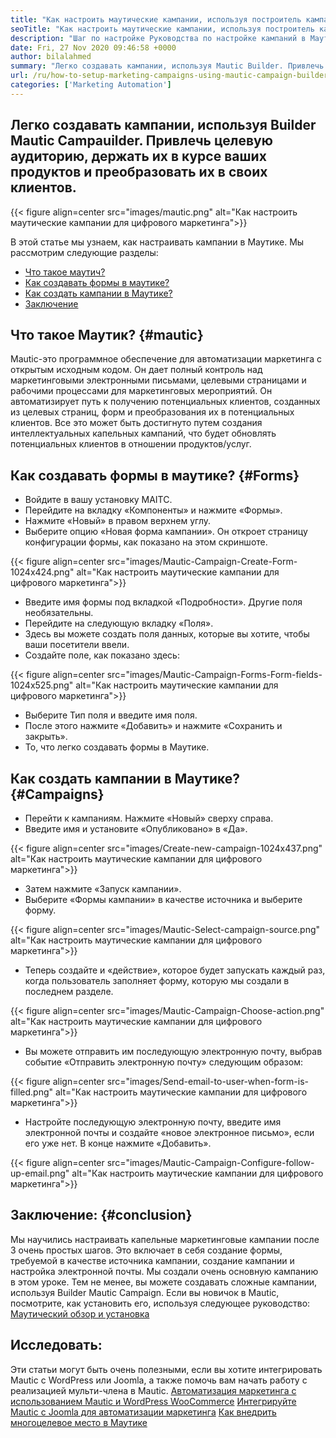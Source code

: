 ```yaml
---
title: "Как настроить маутические кампании, используя построитель кампании" 
seoTitle: "Как настроить маутические кампании, используя построитель кампании" 
description: "Шаг по настройке Руководства по настройке кампаний в Маутике и полного контроля над маркетинговыми электронными письмами, целевыми страницами и рабочими процессами для маркетинговой деятельности." 
date: Fri, 27 Nov 2020 09:46:58 +0000
author: bilalahmed
summary: "Легко создавать кампании, используя Mautic Builder. Привлечь целевую аудиторию, держать их в курсе ваших продуктов и преобразовать их в своих клиентов." 
url: /ru/how-to-setup-marketing-campaigns-using-mautic-campaign-builder/
categories: ['Marketing Automation']
---
```


## Легко создавать кампании, используя Builder Mautic Campauilder. Привлечь целевую аудиторию, держать их в курсе ваших продуктов и преобразовать их в своих клиентов.

{{< figure align=center src="images/mautic.png" alt="Как настроить маутические кампании для цифрового маркетинга">}}

В этой статье мы узнаем, как настраивать кампании в Маутике. Мы рассмотрим следующие разделы:
  * [Что такое маутич?][1]
  * [Как создавать формы в маутике?][2]
  * [Как создать кампании в Маутике?][3]
  * [Заключение][4]

## Что такое Маутик? {#mautic}
Mautic-это программное обеспечение для автоматизации маркетинга с открытым исходным кодом. Он дает полный контроль над маркетинговыми электронными письмами, целевыми страницами и рабочими процессами для маркетинговых мероприятий. Он автоматизирует путь к получению потенциальных клиентов, созданных из целевых страниц, форм и преобразования их в потенциальных клиентов. Все это может быть достигнуто путем создания интеллектуальных капельных кампаний, что будет обновлять потенциальных клиентов в отношении продуктов/услуг.

## Как создавать формы в маутике? {#Forms}
  * Войдите в вашу установку MAITC.
  * Перейдите на вкладку «Компоненты» и нажмите «Формы».
  * Нажмите «Новый» в правом верхнем углу.
  * Выберите опцию «Новая форма кампании». Он откроет страницу конфигурации формы, как показано на этом скриншоте.

{{< figure align=center src="images/Mautic-Campaign-Create-Form-1024x424.png" alt="Как настроить маутические кампании для цифрового маркетинга">}}

  * Введите имя формы под вкладкой «Подробности». Другие поля необязательны.
  * Перейдите на следующую вкладку «Поля».
  * Здесь вы можете создать поля данных, которые вы хотите, чтобы ваши посетители ввели.
  * Создайте поле, как показано здесь:

{{< figure align=center src="images/Mautic-Campaign-Forms-Form-fields-1024x525.png" alt="Как настроить маутические кампании для цифрового маркетинга">}}

  * Выберите Тип поля и введите имя поля.
  * После этого нажмите «Добавить» и нажмите «Сохранить и закрыть».
  * То, что легко создавать формы в Маутике.

## Как создать кампании в Маутике? {#Campaigns}
  * Перейти к кампаниям. Нажмите «Новый» сверху справа.
  * Введите имя и установите «Опубликовано» в «Да».

{{< figure align=center src="images/Create-new-campaign-1024x437.png" alt="Как настроить маутические кампании для цифрового маркетинга">}}

  * Затем нажмите «Запуск кампании».
  * Выберите «Формы кампании» в качестве источника и выберите форму.

{{< figure align=center src="images/Mautic-Select-campaign-source.png" alt="Как настроить маутические кампании для цифрового маркетинга">}}

  * Теперь создайте и «действие», которое будет запускать каждый раз, когда пользователь заполняет форму, которую мы создали в последнем разделе.

{{< figure align=center src="images/Mautic-Campaign-Choose-action.png" alt="Как настроить маутические кампании для цифрового маркетинга">}}

  * Вы можете отправить им последующую электронную почту, выбрав событие «Отправить электронную почту» следующим образом:

{{< figure align=center src="images/Send-email-to-user-when-form-is-filled.png" alt="Как настроить маутические кампании для цифрового маркетинга">}}

  * Настройте последующую электронную почту, введите имя электронной почты и создайте «новое электронное письмо», если его уже нет. В конце нажмите «Добавить».

{{< figure align=center src="images/Mautic-Campaign-Configure-follow-up-email.png" alt="Как настроить маутические кампании для цифрового маркетинга">}}


## Заключение: {#conclusion}
Мы научились настраивать капельные маркетинговые кампании после 3 очень простых шагов. Это включает в себя создание формы, требуемой в качестве источника кампании, создание кампании и настройка электронной почты. Мы создали очень основную кампанию в этом уроке. Тем не менее, вы можете создавать сложные кампании, используя Builder Mautic Campaign. Если вы новичок в Mautic, посмотрите, как установить его, используя следующее руководство:
[Маутический обзор и установка][5]

## Исследовать:
Эти статьи могут быть очень полезными, если вы хотите интегрировать Mautic с WordPress или Joomla, а также помочь вам начать работу с реализацией мульти-члена в Mautic.
[Автоматизация маркетинга с использованием Mautic и WordPress WooCommerce][6]
[Интегрируйте Mautic с Joomla для автоматизации маркетинга][7]
[Как внедрить многоцелевое место в Маутике][8]

  
[1]: #mautic
[2]: #forms
[3]: #campaigns
[4]: #conclusion
[5]: https://products.containerize.com/marketing-automation/mautic
[6]: https://blog.containerize.com/wp-admin/post.php?post=388&action=edit
[7]: https://blog.containerize.com/wp-admin/post.php?post=233&action=edit
[8]: https://blog.containerize.com/marketing-automation/how-to-implement-multi-tenancy-in-mautic/
